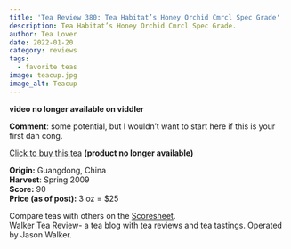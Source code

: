 ```yaml
---
title: 'Tea Review 380: Tea Habitat’s Honey Orchid Cmrcl Spec Grade'
description: Tea Habitat’s Honey Orchid Cmrcl Spec Grade.
author: Tea Lover
date: 2022-01-20
category: reviews
tags:
  - favorite teas
image: teacup.jpg
image_alt: Teacup
---
```


**video no longer available on viddler**

**Comment**: some potential, but I wouldn’t want to start here if this is your first dan cong.

[Click to buy this tea](https://teahabitat.com/) **(product no longer available)**

**Origin:** Guangdong, China  
**Harvest**: Spring 2009  
**Score:** 90  
**Price (as of post):** 3 oz = $25

Compare teas with others on the [Scoresheet](https://web.archive.org/web/20200926094140/http://walkerteareview.com//?page_id=6).  
Walker Tea Review- a tea blog with tea reviews and tea tastings. Operated by Jason Walker.
